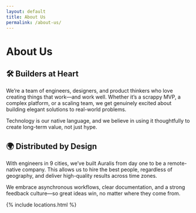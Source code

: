 ```yaml
---
layout: default
title: About Us
permalink: /about-us/
---
```


# About Us

## 🛠️ Builders at Heart

We’re a team of engineers, designers, and product thinkers who love creating things that work—and work well. Whether it’s a scrappy MVP, a complex platform, or a scaling team, we get genuinely excited about building elegant solutions to real-world problems.

Technology is our native language, and we believe in using it thoughtfully to create long-term value, not just hype.

## 🌍 Distributed by Design

With engineers in 9 cities, we’ve built Auralis from day one to be a remote-native company. This allows us to hire the best people, regardless of geography, and deliver high-quality results across time zones.

We embrace asynchronous workflows, clear documentation, and a strong feedback culture—so great ideas win, no matter where they come from.

{% include locations.html %}